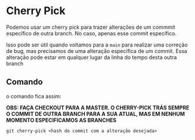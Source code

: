 # Cherry Pick

Podemos usar um cherry pick para trazer alterações de um commmit específico de outra branch.
No caso, apenas esse commit específico.

Isso pode ser útil quando voltamos para a `main` para realizar uma correção de bug, 
mas precisamos de uma alteração específica de um commit. Essa alteração pode estar em qualquer lugar
da linha do tempo desta outra branch

## Comando

o comando fica assim: 

**OBS: FAÇA CHECKOUT PARA A MASTER. O CHERRY-PICK TRÁS SEMPRE O COMMIT DE OUTRA BRANCH PARA A SUA ATUAL, MAS EM NENHUM MOMENTO ESPECIFICAMOS AS BRANCHES**

	git cherry-pick <hash do commit com a alteração desejada>
